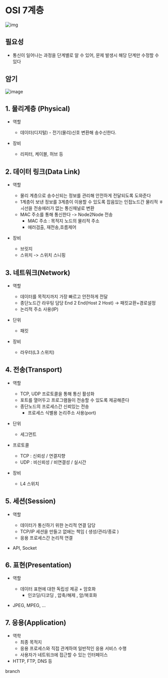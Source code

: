# OSI 7계층



![img](http://pds10.egloos.com/pds/200901/10/10/a0100110_49676bb095fe6.jpg)



## 필요성

- 통신이 일어나는 과정을 단계별로 알 수 있어, 문제 발생시 해당 단계만 수정할 수 있다



## 암기

![image](https://user-images.githubusercontent.com/49274191/135813073-2c9284e3-ed14-475c-adb8-c1b042e38e65.png)

## 1. 물리계층 (Physical)

- 역할

  - 데이터(디지털) - 전기(물리)신호 변환해 송수신한다.

- 장비

  - 리피터, 케이블, 허브 등




## 2. 데이터 링크(Data Link)

- 역할

  - 물리 계층으로 송수신되는 정보를 관리해 안전하게 전달되도록 도와준다
  - 1계층이 보낸 정보를 3계층이 이용할 수 있도록 잡음있는 인접노드간 물리적 ㅎ ㅚ선을 전송에러가 없는 통신채널로 변환
  - MAC 주소를 통해 통신한다 -> Node2Node 전송
    - MAC 주소 : 목적지 노드의 물리적 주소
    - 에러검출, 재전송,흐름제어
- 장비

  - 브릿지
  - 스위치 -> 스위치 스니핑



## 3. 네트워크(Network)

- 역할

  - 데이터를 목적지까지 가장 빠르고 안전하게 전달
  - 종단노드간 라우팅 담당 End 2 End(Host 2 Host) -> 패킷교환+경로설정
  - 논리적 주소 사용(IP)
- 단위
  - 패킷
- 장비

  - 라우터(L3 스위치)



## 4. 전송(Transport)

- 역할

  - TCP, UDP 프로토콜을 통해 통신 활성화
  - 포트를 열어두고 프로그램들이 전송할 수 있도록 제공해준다
  - 종단노드의 프로세스간 신뢰있는 전송
    - 프로세스 식별용 논리주소 사용(port)
- 단위
  - 세그먼트
- 프로토콜
  - TCP : 신뢰성 / 연결지향
  - UDP : 비신뢰성 / 비연결성 / 실시간
- 장비

  - L4 스위치



## 5. 세션(Session)

- 역할

  - 데이터가 통신하기 위한 논리적 연결 담당
  - TCP/IP 세션을 만들고 없애는 책임 ( 생성/관리/종료 )
  - 응용 프로세스간 논리적 연결
- API, Socket



## 6. 표현(Presentation)

- 역할

  - 데이터 표현에 대한 독립성 제공 + 암호화
    - 인코딩/디코딩 , 압축/해제 , 암/복호화
- JPEG, MPEG, ...



## 7. 응용(Application)

- 역학
  - 최종 목적지
  - 응용 프로세스와 직접 관계하여 일반적인 응용 서비스 수행
  - 사용자가 네트워크에 접근할 수 있는 인터페이스
- HTTP, FTP, DNS 등

branch 
